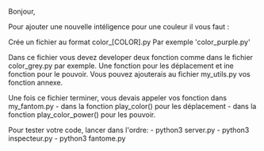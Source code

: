 Bonjour,


Pour ajouter une nouvelle intéligence pour une couleur il vous faut :

Crée un fichier au format color_[COLOR].py
Par exemple 'color_purple.py'

Dans ce fichier vous devez developer deux fonction comme dans le fichier color_grey.py par exemple.
Une fonction pour les déplacement et ine fonction pour le pouvoir.
Vous pouvez ajouterais au fichier my_utils.py vos fonction annexe.

Une fois ce fichier terminer, vous devais appeler vos fonction dans my_fantom.py
    - dans la fonction play_color() pour les déplacement
    - dans la fonction play_color_power() pour les pouvoir.

Pour tester votre code, lancer dans l'ordre:
    - python3 server.py
    - python3 inspecteur.py
    - python3 fantome.py

